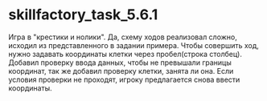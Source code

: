 # skillfactory_task_5.6.1
Игра в "крестики и нолики". Да, схему ходов реализовал сложно, исходил из представленного в задании примера.
Чтобы совершить ход, нужно задавать координаты клетки через пробел(строка столбец). 
Добавил проверку ввода данных, чтобы не превышали границы координат, так же добавил проверку клетки, занята ли она. 
Если условия проверки не проходят, игроку предлагается снова ввести координаты. 
